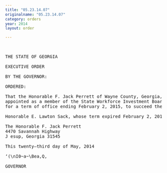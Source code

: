 ```yaml
---
title: "05.23.14.07"
originalname: "05.23.14.07"
category: orders
year: 2014
layout: order

---
```

<pre>
 

THE STATE OF GEORGIA

EXECUTIVE ORDER

BY THE GOVERNOR:

ORDERED:

That the Honorable F. Jack Perrett of Wayne County, Georgia, is
appointed as a member of the State Workforce Investment Board,
for a term of office ending February 2, 2015, to succeed the

Honorable E. Lawton Sack, whose term expired February 2, 2012.

The Honorable F. Jack Perrett
4470 Savannah Highway
J esup, Georgia 31545

This twenty—third day of May, 2014

‘(\nI0~a~\Bea,Q,

GOVERNOR

</pre>
